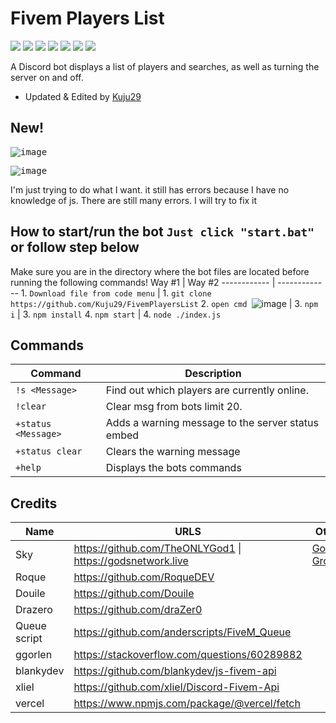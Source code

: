 # Fivem Players List
[![](https://img.shields.io/github/forks/Kuju29/FivemPlayersList?label=Fork&style=social)](https://github.com/Kuju29/FivemPlayersList/fork)
[![](https://img.shields.io/badge/discord.js-v12.5.3-brightgreen)](https://github.com/Kuju29/FivemPlayersList/)
[![](https://img.shields.io/node/v/bot)](https://github.com/Kuju29/FivemPlayersList/)
[![](https://img.shields.io/maintenance/yes/2022)](https://github.com/Kuju29/FivemPlayersList/)
[![](https://img.shields.io/github/issues/Kuju29/FivemPlayersList)](https://github.com/Kuju29/FivemPlayersList/)
[![](https://img.shields.io/github/languages/count/Kuju29/FivemPlayersList)](https://github.com/Kuju29/FivemPlayersList/)
[![](https://img.shields.io/github/languages/top/Kuju29/FivemPlayersList)](https://github.com/Kuju29/FivemPlayersList/)

A Discord bot displays a list of players and searches, as well as turning the server on and off.
- Updated & Edited by [Kuju29](https://github.com/Kuju29)

## New! 
<kbd> ![image](https://user-images.githubusercontent.com/22098092/165664830-ef78dc7d-aa21-432f-877d-0c1784a0783c.png)
  
  
<kbd> ![image](https://user-images.githubusercontent.com/22098092/168040857-db1c03a3-ff5b-4529-9977-49951d66c313.png)

 
I'm just trying to do what I want. it still has errors because I have no knowledge of js.
There are still many errors. I will try to fix it

## How to start/run the bot `Just click "start.bat"` or follow step below
Make sure you are in the directory where the bot files are located before running the following commands!
Way #1 | Way #2
------------ | -------------
1\. `Download file from code menu` | 1\. `git clone https://github.com/Kuju29/FivemPlayersList`
2\. `open cmd `![image](https://user-images.githubusercontent.com/22098092/165669382-26958438-b58a-4bb7-90a9-bd7ce55f7210.png) |
3\. `npm i` | 3\. `npm install`
4\. `npm start` | 4\. `node ./index.js`

## Commands
Command | Description 
------------ | -------------
`!s <Message>` | Find out which players are currently online.
`!clear` | Clear msg from bots limit 20.
`+status <Message>` | Adds a warning message to the server status embed
`+status clear` | Clears the warning message
`+help` | Displays the bots commands
    
## Credits
Name | URLS | Other
------------ | ------------- | -------------
Sky | https://github.com/TheONLYGod1 \| https://godsnetwork.live | [God's Groove](https://top.gg/bot/515645834684006400)
Roque | https://github.com/RoqueDEV | 
Douile | https://github.com/Douile | 
Drazero | https://github.com/draZer0 | 
Queue script | https://github.com/anderscripts/FiveM_Queue | 
ggorlen | https://stackoverflow.com/questions/60289882 |
blankydev | https://github.com/blankydev/js-fivem-api |
xliel | https://github.com/xliel/Discord-Fivem-Api |
vercel | https://www.npmjs.com/package/@vercel/fetch |
